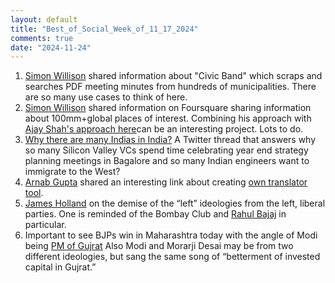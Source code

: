 ```yaml
---
layout: default
title: "Best_of_Social_Week_of_11_17_2024"
comments: true
date: "2024-11-24"
---
```


1. [Simon Willison](https://simonw.substack.com/p/civic-band-scraping-and-searching) shared information about "Civic Band" which scraps and searches PDF meeting minutes from hundreds of municipalities. There are so many use cases to think of here.
2. [Simon Willison](https://simonwillison.net/2024/Nov/20/foursquare-open-source-places/) shared information on Foursquare sharing information about 100mm+global places of interest. Combining his approach with [Ajay Shah's approach here](https://www.xkdr.org/paper/foundations-for-nighttime-lights-data-analysis)can be an interesting project. Lots to do.
3. [Why there are many Indias in India?](https://x.com/jsensarma/status/1816009178315366631?s=46) A Twitter thread that answers why so many Silicon Valley VCs spend time celebrating year end strategy planning meetings in Bagalore and so many Indian engineers want to immigrate to the West?
4. [Arnab Gupta](https://x.com/championswimmer) shared an interesting link about creating [own translator tool](https://x.com/championswimmer/status/1860089717242626269).
5. [James Holland](https://x.com/james7holland/status/1860284915117339084?s=46) on the demise of the “left” ideologies from the left, liberal parties. One is reminded of the Bombay Club and [Rahul Bajaj](https://www.business-standard.com/article/opinion/bhupesh-bhandari-once-there-was-the-bombay-club-111070800048_1.html) in particular.
6. Important to see BJPs win in Maharashtra today with the angle of Modi being [PM of Gujrat](https://thewire.in/government/in-past-ten-years-a-gujarat-heavy-pmo) Also Modi and Morarji Desai may be from two different ideologies, but sang the same song of “betterment of invested capital in Gujrat.”
